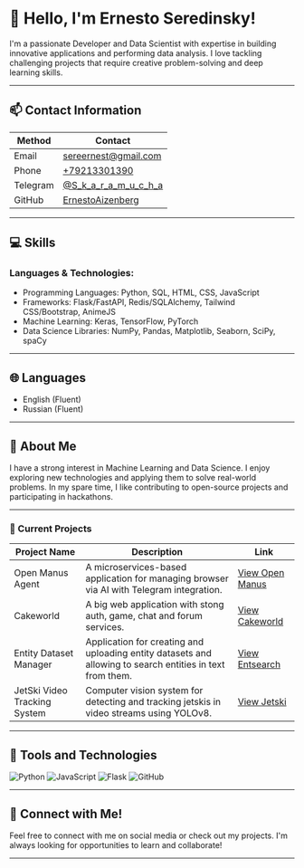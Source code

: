 # 👋 Hello, I'm Ernesto Seredinsky!

I'm a passionate Developer and Data Scientist with expertise in building innovative applications and performing data analysis. I love tackling challenging projects that require creative problem-solving and deep learning skills.

---

## 📫 Contact Information

| Method     | Contact                                      |
|------------|----------------------------------------------|
| Email  | [sereernest@gmail.com](mailto:sereernest@gmail.com) |
| Phone  | [+79213301390](tel:+79213301390)            |
| Telegram| [@S_k_a_r_a_m_u_c_h_a](https://t.me/S_k_a_r_a_m_u_c_h_a) |
| GitHub | [ErnestoAizenberg](https://github.com/ErnestoAizenberg) |

---

## 💻 Skills

### Languages & Technologies:
- Programming Languages: Python, SQL, HTML, CSS, JavaScript
- Frameworks: Flask/FastAPI, Redis/SQLAlchemy, Tailwind CSS/Bootstrap, AnimeJS
- Machine Learning: Keras, TensorFlow, PyTorch
- Data Science Libraries: NumPy, Pandas, Matplotlib, Seaborn, SciPy, spaCy

---

## 🌐 Languages
- English (Fluent)
- Russian (Fluent)

---

## 🚀 About Me
I have a strong interest in Machine Learning and Data Science. I enjoy exploring new technologies and applying them to solve real-world problems. In my spare time, I like contributing to open-source projects and participating in hackathons.

---

### 🎯 Current Projects
| Project Name          | Description                                           | Link                                      |
|----------------------|-------------------------------------------------------|-------------------------------------------|
| Open Manus Agent | A microservices-based application for managing browser via AI with Telegram integration. | [View Open Manus](https://github.com/ErnestoAizenberg/open-manus-agent) |
| Cakeworld        | A big web application with stong auth, game, chat and forum services.    | [View Cakeworld](https://github.com/ErnestoAizenberg/cakeworld) |
| Entity Dataset Manager | Application for creating and uploading entity datasets and allowing to search entities in text from them. | [View Entsearch](https://github.com/ErnestoAizenberg/entsearch) |
| JetSki Video Tracking System | Computer vision system for detecting and tracking jetskis in video streams using YOLOv8. | [View Jetski](https://github.com/ErnestoAizenberg/jetski-tracker) |

---

## 🔧 Tools and Technologies

![Python](https://img.shields.io/badge/Python-3776AB?style=flat-square&logo=python&logoColor=white)
![JavaScript](https://img.shields.io/badge/JavaScript-F7DF1E?style=flat-square&logo=javascript&logoColor=black)
![Flask](https://img.shields.io/badge/Flask-000000?style=flat-square&logo=flask&logoColor=white)
![GitHub](https://img.shields.io/badge/GitHub-181717?style=flat-square&logo=github&logoColor=white)

---

## 🌟 Connect with Me!
Feel free to connect with me on social media or check out my projects. I'm always looking for opportunities to learn and collaborate! 

---
